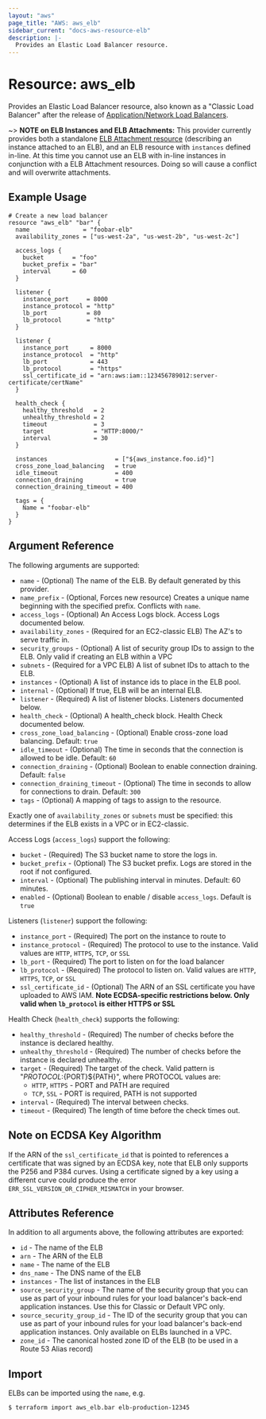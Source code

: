 ```yaml
---
layout: "aws"
page_title: "AWS: aws_elb"
sidebar_current: "docs-aws-resource-elb"
description: |-
  Provides an Elastic Load Balancer resource.
---
```


# Resource: aws_elb

Provides an Elastic Load Balancer resource, also known as a "Classic
Load Balancer" after the release of
[Application/Network Load Balancers](/docs/providers/aws/r/lb.html).

~> **NOTE on ELB Instances and ELB Attachments:** This provider currently
provides both a standalone [ELB Attachment resource](elb_attachment.html)
(describing an instance attached to an ELB), and an ELB resource with
`instances` defined in-line. At this time you cannot use an ELB with in-line
instances in conjunction with a ELB Attachment resources. Doing so will cause a
conflict and will overwrite attachments.

## Example Usage

```hcl
# Create a new load balancer
resource "aws_elb" "bar" {
  name               = "foobar-elb"
  availability_zones = ["us-west-2a", "us-west-2b", "us-west-2c"]

  access_logs {
    bucket        = "foo"
    bucket_prefix = "bar"
    interval      = 60
  }

  listener {
    instance_port     = 8000
    instance_protocol = "http"
    lb_port           = 80
    lb_protocol       = "http"
  }

  listener {
    instance_port      = 8000
    instance_protocol  = "http"
    lb_port            = 443
    lb_protocol        = "https"
    ssl_certificate_id = "arn:aws:iam::123456789012:server-certificate/certName"
  }

  health_check {
    healthy_threshold   = 2
    unhealthy_threshold = 2
    timeout             = 3
    target              = "HTTP:8000/"
    interval            = 30
  }

  instances                   = ["${aws_instance.foo.id}"]
  cross_zone_load_balancing   = true
  idle_timeout                = 400
  connection_draining         = true
  connection_draining_timeout = 400

  tags = {
    Name = "foobar-elb"
  }
}
```

## Argument Reference

The following arguments are supported:

* `name` - (Optional) The name of the ELB. By default generated by this provider.
* `name_prefix` - (Optional, Forces new resource) Creates a unique name beginning with the specified
  prefix. Conflicts with `name`.
* `access_logs` - (Optional) An Access Logs block. Access Logs documented below.
* `availability_zones` - (Required for an EC2-classic ELB) The AZ's to serve traffic in.
* `security_groups` - (Optional) A list of security group IDs to assign to the ELB.
  Only valid if creating an ELB within a VPC
* `subnets` - (Required for a VPC ELB) A list of subnet IDs to attach to the ELB.
* `instances` - (Optional) A list of instance ids to place in the ELB pool.
* `internal` - (Optional) If true, ELB will be an internal ELB.
* `listener` - (Required) A list of listener blocks. Listeners documented below.
* `health_check` - (Optional) A health_check block. Health Check documented below.
* `cross_zone_load_balancing` - (Optional) Enable cross-zone load balancing. Default: `true`
* `idle_timeout` - (Optional) The time in seconds that the connection is allowed to be idle. Default: `60`
* `connection_draining` - (Optional) Boolean to enable connection draining. Default: `false`
* `connection_draining_timeout` - (Optional) The time in seconds to allow for connections to drain. Default: `300`
* `tags` - (Optional) A mapping of tags to assign to the resource.

Exactly one of `availability_zones` or `subnets` must be specified: this
determines if the ELB exists in a VPC or in EC2-classic.

Access Logs (`access_logs`) support the following:

* `bucket` - (Required) The S3 bucket name to store the logs in.
* `bucket_prefix` - (Optional) The S3 bucket prefix. Logs are stored in the root if not configured.
* `interval` - (Optional) The publishing interval in minutes. Default: 60 minutes.
* `enabled` - (Optional) Boolean to enable / disable `access_logs`. Default is `true`

Listeners (`listener`) support the following:

* `instance_port` - (Required) The port on the instance to route to
* `instance_protocol` - (Required) The protocol to use to the instance. Valid
  values are `HTTP`, `HTTPS`, `TCP`, or `SSL`
* `lb_port` - (Required) The port to listen on for the load balancer
* `lb_protocol` - (Required) The protocol to listen on. Valid values are `HTTP`,
  `HTTPS`, `TCP`, or `SSL`
* `ssl_certificate_id` - (Optional) The ARN of an SSL certificate you have
uploaded to AWS IAM. **Note ECDSA-specific restrictions below.  Only valid when `lb_protocol` is either HTTPS or SSL**

Health Check (`health_check`) supports the following:

* `healthy_threshold` - (Required) The number of checks before the instance is declared healthy.
* `unhealthy_threshold` - (Required) The number of checks before the instance is declared unhealthy.
* `target` - (Required) The target of the check. Valid pattern is "${PROTOCOL}:${PORT}${PATH}", where PROTOCOL
  values are:
  * `HTTP`, `HTTPS` - PORT and PATH are required
  * `TCP`, `SSL` - PORT is required, PATH is not supported
* `interval` - (Required) The interval between checks.
* `timeout` - (Required) The length of time before the check times out.

## Note on ECDSA Key Algorithm

If the ARN of the `ssl_certificate_id` that is pointed to references a
certificate that was signed by an ECDSA key, note that ELB only supports the
P256 and P384 curves.  Using a certificate signed by a key using a different
curve could produce the error `ERR_SSL_VERSION_OR_CIPHER_MISMATCH` in your
browser.

## Attributes Reference

In addition to all arguments above, the following attributes are exported:

* `id` - The name of the ELB
* `arn` - The ARN of the ELB
* `name` - The name of the ELB
* `dns_name` - The DNS name of the ELB
* `instances` - The list of instances in the ELB
* `source_security_group` - The name of the security group that you can use as
  part of your inbound rules for your load balancer's back-end application
  instances. Use this for Classic or Default VPC only.
* `source_security_group_id` - The ID of the security group that you can use as
  part of your inbound rules for your load balancer's back-end application
  instances. Only available on ELBs launched in a VPC.
* `zone_id` - The canonical hosted zone ID of the ELB (to be used in a Route 53 Alias record)

## Import

ELBs can be imported using the `name`, e.g.

```
$ terraform import aws_elb.bar elb-production-12345
```
